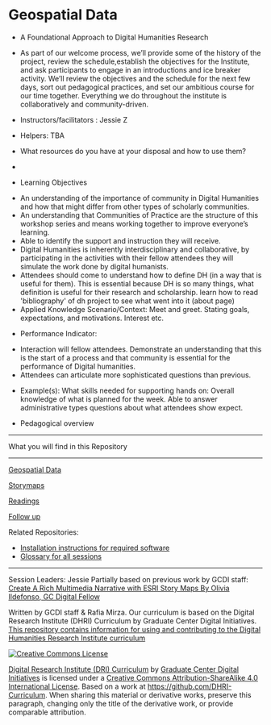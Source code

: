 # Geospatial Data 
* A Foundational Approach to Digital Humanities Research

* As part of our welcome process, we’ll provide some of the history of the project, review the schedule,establish the objectives for the Institute, and ask participants to engage in an introductions and ice breaker activity. We’ll review the objectives and the schedule for the next few days, sort out pedagogical practices, and set our ambitious course for our time together. Everything we do throughout the institute is collaboratively and community-driven. 

* Instructors/facilitators : Jessie Z
* Helpers: TBA

* What resources do you have at your disposal and how to use them?

*
* Learning Objectives
- An understanding of the importance of community in Digital Humanities and how that might differ from other types of scholarly communities.
- An understanding that Communities of Practice are the structure of this workshop series and means working together to improve everyone’s learning.
- Able to identify the support and instruction they will receive. 
- Digital Humanities is inherently interdisciplinary and collaborative, by participating in the activities with their fellow attendees they will simulate the work done by digital humanists.
- Attendees should come to understand how to define DH (in a way that is useful for them). This is essential because DH is so many things, what definition is useful for their research and scholarship.  learn how to read 'bibliography' of dh project to see what went into it (about page)
- Applied Knowledge Scenario/Context: Meet and greet. Stating goals, expectations, and motivations. Interest etc.

* Performance Indicator:
- Interaction will fellow attendees. Demonstrate an understanding that this is the start of a process and that community is essential for the performance of Digital humanities.
- Attendees can articulate more sophisticated questions than previous.

* Example(s): What skills needed for supporting hands on: Overall knowledge of what is planned for the week. Able to answer administrative types questions about what attendees show expect.

* Pedagogical overview


----

What you will find in this Repository

-----

[Geospatial Data](sections/logistics.md)  

[Storymaps](sections/sotrymaps.md)

[Readings](sections/readings.md)  

[Follow up](sections/continue.md)



Related Repositories:
* [Installation instructions for required software](https://github.com/DHRI-Curriculum/install)
* [Glossary for all sessions](https://github.com/DHRI-Curriculum/glossary)

-----

Session Leaders: Jessie
Partially based on previous work by GCDI staff: [Create A Rich Multimedia Narrative with ESRI Story Maps By Olivia Ildefonso, GC Digital Fellow](https://www.arcgis.com/apps/Cascade/index.html?appid=581c9883c9fa4bab8f8048eaa130a813)

Written by GCDI staff & Rafia Mirza.
Our curriculum is based on the Digital Research Institute (DHRI) Curriculum by Graduate Center Digital Initiatives.   
[This repository contains information for using and contributing to the Digital Humanities Research Institute curriculum](https://github.com/DHRI-Curriculum/guide) 

[![Creative Commons License](https://i.creativecommons.org/l/by-sa/4.0/88x31.png)](http://creativecommons.org/licenses/by-sa/4.0/)

[Digital Research Institute (DRI) Curriculum](http://purl.org/dc/terms/) by [Graduate Center Digital Initiatives](https://gcdi.commons.gc.cuny.edu/) is licensed under a [Creative Commons Attribution-ShareAlike 4.0 International License](http://creativecommons.org/licenses/by-sa/4.0/). Based on a work at <https://github.com/DHRI-Curriculum>. When sharing this material or derivative works, preserve this paragraph, changing only the title of the derivative work, or provide comparable attribution.

